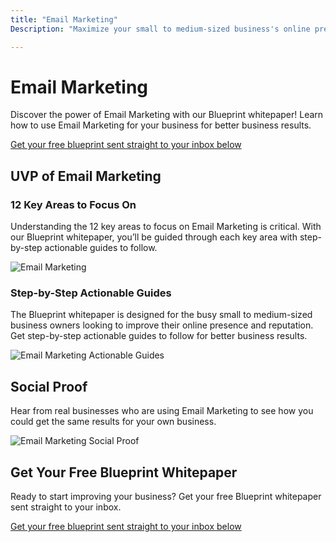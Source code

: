 ```yaml
---
title: "Email Marketing"
Description: "Maximize your small to medium-sized business's online presence and reputation using email marketing! Learn how to grow your audience and build relationships with customers. Use our tips and tricks to improve your outreach strategy and dominate the competition. Keyword: Email Marketing"

---
```


<h1>Email Marketing</h1><p>Discover the power of Email Marketing with our Blueprint whitepaper! Learn how to use Email Marketing for your business for better business results.</p><a href="/report.pdf" class="btn btn-primary"> Get your free blueprint sent straight to your inbox below</a> <h2>UVP of Email Marketing</h2><h3>12 Key Areas to Focus On</h3><p>Understanding the 12 key areas to focus on Email Marketing is critical. With our Blueprint whitepaper, you’ll be guided through each key area with step-by-step actionable guides to follow.</p><img src="emailmarketing.jpg" alt="Email Marketing"/><h3>Step-by-Step Actionable Guides</h3><p>The Blueprint whitepaper is designed for the busy small to medium-sized business owners looking to improve their online presence and reputation. Get step-by-step actionable guides to follow for better business results.</p> <img src="actionableguides.jpg" alt="Email Marketing Actionable Guides"/><h2>Social Proof</h2><p>Hear from real businesses who are using Email Marketing to see how you could get the same results for your own business. </p><img src="socialproof.jpg" alt="Email Marketing Social Proof"/><h2>Get Your Free Blueprint Whitepaper</h2><p>Ready to start improving your business? Get your free Blueprint whitepaper sent straight to your inbox. </p><a href="/report.pdf" class="btn btn-primary"> Get your free blueprint sent straight to your inbox below</a>